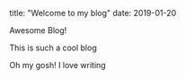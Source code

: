title: "Welcome to my blog"
date: 2019-01-20

Awesome Blog! 

This is such a cool blog

Oh my gosh! I love writing 
